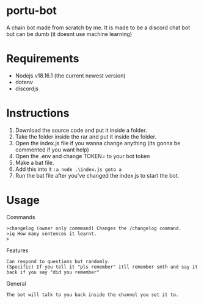 # portu-bot
A chain bot made from scratch by me. It is made to be a discord chat bot but can be dumb (it doesnt use machine learning)

# Requirements
- Nodejs v18.16.1 (the current newest version)
- dotenv
- discordjs

# Instructions
1. Download the source code and put it inside a folder.
2. Take the folder inside the rar and put it inside the folder.
3. Open the index.js file if you wanna change anything (its gonna be commented if you want help)
4. Open the .env and change TOKEN= to your bot token
5. Make a bat file.
6. Add this into it ```:a
node .\index.js
goto a```
7. Run the bat file after you've changed the index.js to start the bot.

# Usage
Commands 
```
>changelog (owner only commmand) Changes the /changelog command.
>iq How many sentences it learnt.
>
```
Features
```
Can respond to questions but randomly.
(Specific) If you tell it "pls remember" itll remember smth and say it back if you say "did you remember"
```
General
```
The bot will talk to you back inside the channel you set it to.
```
